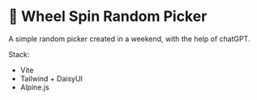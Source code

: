 # 🎡 Wheel Spin Random Picker

A simple random picker created in a weekend, with the help of chatGPT.

Stack:

- Vite
- Tailwind + DaisyUI
- Alpine.js